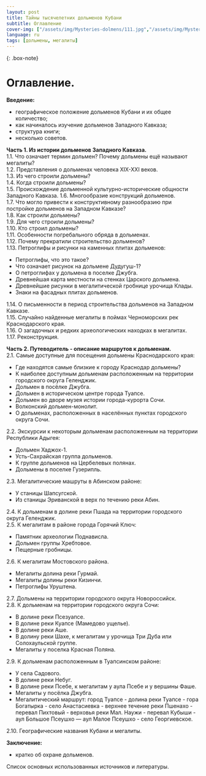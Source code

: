 ```yaml
---
layout: post
title: Тайны тысячелетних дольменов Кубани
subtitle: Оглавление
cover-img: ["/assets/img/Mysteries-dolmens/111.jpg","/assets/img/Mysteries-dolmens/222.jpg"]
language: ru
tags: [дольмены, мегалиты]
---
```

{: .box-note}
# Оглавление.

**Введение:**
- географическое положение дольменов Кубани и их общее количество;
- как начиналось изучение дольменов Западного Кавказа;
- структура книги;
- несколько советов.

**Часть 1. Из истории дольменов Западного Кавказа.**  
1.1. Что означает термин дольмен? Почему дольмены ещё называют мегалиты?  
1.2. Представления о дольменах человека ХIХ-ХХI веков.  
1.3. Из чего строили дольмены?  
1.4. Когда строили дольмены?  
1.5.  Происхождение дольменной культурно-исторические общности Западного Кавказа.
1.6. Многообразие конструкций дольменов.  
1.7. Что могло привести к конструктивному разнообразию при постройке дольменов на Западном Кавказе?  
1.8. Как строили дольмены?  
1.9. Для чего строили дольмены?  
1.10. Кто строил дольмены?  
1.11. Особенности погребального обряда в дольменах.  
1.12. Почему прекратили строительство дольменов?  
1.13. Петроглифы и рисунки на каменных плитах дольменов:  
- Петроглифы, что это такое?  
- Что означает рисунок на дольмене Дудугуш-1?  
- О петроглифах у дольмена в поселке Джубга.  
- Древнейшая карта местности на стенках Царского дольмена.  
- Древнейшие рисунки в мегалитической гробнице урочища Клады.  
- Знаки на фасадных плитах дольменов.  

1.14. О письменности в период строительства дольменов на Западном Кавказе.  
1.15. Случайно найденные мегалиты в поймах Черноморских рек Краснодарского края.  
1.16. О загадочных и редких археологических находках в мегалитах.  
1.17. Реконструкция.  

**Часть 2. Путеводитель - описание маршрутов к дольменам.**  
2.1. Самые доступные для посещения дольмены Краснодарского края:  
- Где находятся самые близкие к городу Краснодар дольмены?  
- К наиболее доступным дольменам расположенным на территории городского округа Геленджик.  
- Дольмен в посёлке Джубга.  
- Дольмен в историческом центре города Туапсе.  
- Дольмен во дворе музея истории города-курорта Сочи.  
- Волконский дольмен-монолит.  
- О дольменах, расположенных в населённых пунктах городского округа Сочи.  

2.2. Экскурсии к некоторым дольменам расположенным на территории Республики Адыгея:  
- Дольмен Хаджох-1.  
- Усть-Сахрайская группа дольменов.  
- К группе дольменов на Цербелевых полянах.  
- Дольмены в поселке Гузерипль.  

2.3. Мегалитические машруты в Абинском районе:  
- У станицы Шапсугской.  
- Из станицы Эриванской в верх по течению реки Абин.  

2.4. К дольменам в долине реки Пшада на территории городского округа Геленджик.  
2.5. К мегалитам в районе города Горячий Ключ:  
- Памятник археологии Поднависла.  
- Дольмен группы Хребтовое.  
- Пещерные гробницы.  

2.6. К мегалитам Мостовского района.  
- Мегалиты долина реки Гурмай.  
- Мегалиты долины реки Кизинчи.  
- Петроглифы Уруштена.  

2.7. Дольмены на  территории городского округа Новороссийск.  
2.8. К дольменам на территории городского округа Сочи:  
- В долине реки Псезуапсе.  
- В долине реки Куапсе (Мамедово ущелье).  
-  В долине реки Аше.  
- В долину реки Шахе, к мегалитам у урочища Три Дуба или Солохаульской группе.  
- Мегалиты у поселка Красная Поляна.  

2.9. К дольменам расположенным в Туапсинском районе:  
- У села Садового.  
- В долине реки Небуг.  
- В долине реки Псебе, к мегалитам у аула Псебе и у вершины Фаше.  
- Мегалиты у посёлка Джубга.  
- Мегалитический маршрут: город Туапсе - долина реки Туапсе - гора Богатырка - село Анастасиевка - верхнее течение реки Пшенахо - перевал Пихтовый - верховья реки Мал. Наужи - перевал Кубыши - аул Большое Псеушхо — аул Малое Псеушхо - село Георгиевское.  

2.10. Географические названия Кубани и мегалиты.

**Заключение:**  
- кратко об охране дольменов.  

Список основных использованных источников и литературы.
